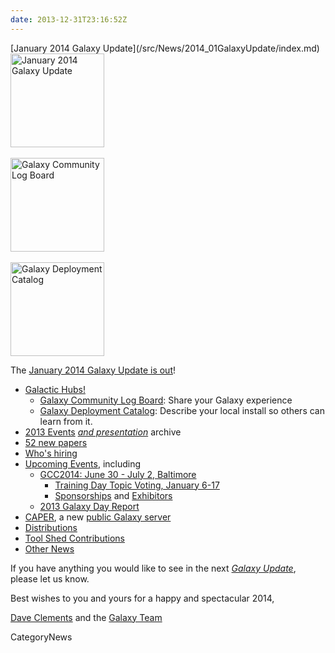 ```yaml
---
date: 2013-12-31T23:16:52Z
---
```

<div class='newsItemHeader'>[January 2014 Galaxy Update](/src/News/2014_01GalaxyUpdate/index.md)</div>

<div class='right'>
<a href='/GalaxyUpdates/2014_01'><img src='/Images/Logos/GalaxyUpdate200.png' alt='January 2014 Galaxy Update' width=150 /></a>
<br /><br />
<a href='/GalaxyUpdates/2014_01#galaxy-community-log-board'><img src='/Images/Logos/LogBoardWText200.png' alt='Galaxy Community Log Board' width="150" /></a>
<br /><br />
<a href='/GalaxyUpdates/2014_01#galaxy-deployment-catalog'><img src='/Images/Logos/GalaxyDeploymentCatalog200.png' alt='Galaxy Deployment Catalog' width="150" /></a>
</div>

The [January 2014 Galaxy Update is out](/src/GalaxyUpdates/2014_01/index.md)!

* [Galactic Hubs!](/src/GalaxyUpdates/2014_01/index.md#galaxy-community-hubs)
  * [Galaxy Community Log Board](/src/GalaxyUpdates/2014_01/index.md#galaxy-community-log-board): Share your Galaxy experience
  * [Galaxy Deployment Catalog](/src/GalaxyUpdates/2014_01/index.md#galaxy-deployment-catalog): Describe your local install so others can learn from it.
* [2013 Events](/src/GalaxyUpdates/2014_01/index.md#2013-events-archive) *[and presentation](/src/GalaxyUpdates/2014_01/index.md#2013-events-archive)* archive
* [52 new papers](/src/GalaxyUpdates/2014_01/index.md#new-papers)
* [Who's hiring](/src/GalaxyUpdates/2014_01/index.md#whos-hiring)
* [Upcoming Events](/src/GalaxyUpdates/2014_01/index.md#events), including
  * [GCC2014: June 30 - July 2, Baltimore](/src/GalaxyUpdates/2014_01/index.md#gcc2014-june-30---july-2-baltimore)
    * [Training Day Topic Voting, January 6-17](/src/GalaxyUpdates/2014_01/index.md#training-day-topic-voting-january-6-17) 
    * [Sponsorships](/GalaxyUpdates/2014_01#sponsorships) and [Exhibitors](/src/GalaxyUpdates/2014_01/index.md#exhibitors) 
  * [2013 Galaxy Day Report](/src/GalaxyUpdates/2014_01/index.md#2013-galaxy-day-report)
* [CAPER](/GalaxyUpdates/2014_01#caper), a new [public Galaxy server](/src/GalaxyUpdates/2014_01/index.md#new-public-servers)
* [Distributions](/src/GalaxyUpdates/2014_01/index.md#galaxy-distributions)
* [Tool Shed Contributions](/src/GalaxyUpdates/2014_01/index.md#toolshed-contributions) 
* [Other News](/src/GalaxyUpdates/2014_01/index.md#other-news)

If you have anything you would like to see in the next *[Galaxy Update](/src/GalaxyUpdates/index.md)*, please let us know.

Best wishes to you and yours for a happy and spectacular 2014,

[Dave Clements](/DaveClements) and the [Galaxy Team](/src/GalaxyTeam/index.md)


CategoryNews
